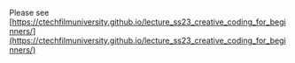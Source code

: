 Please see [https://ctechfilmuniversity.github.io/lecture_ss23_creative_coding_for_beginners/](https://ctechfilmuniversity.github.io/lecture_ss23_creative_coding_for_beginners/)